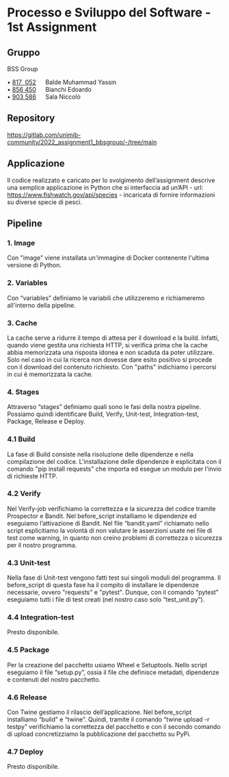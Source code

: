 # Processo e Sviluppo del Software - 1st Assignment

## Gruppo

BSS Group

&bull; <u>817 &nbsp;052</u> &emsp; Balde Muhammad Yassin      <br>
&bull; <u>856 450</u> &emsp; Bianchi Edoardo             <br>
&bull; <u>903 586</u> &emsp; Sala Niccolò                <br>

## Repository

https://gitlab.com/unimib-community/2022_assignment1_bbsgroup/-/tree/main

## Applicazione

Il codice realizzato e caricato per lo svolgimento dell’assignment descrive una semplice applicazione in Python che si interfaccia ad un’API - url: https://www.fishwatch.gov/api/species - incaricata di fornire informazioni su diverse specie di pesci.

## Pipeline

### 1. Image
Con "image" viene installata un'immagine di Docker contenente l'ultima versione di Python.

### 2. Variables
Con “variables” definiamo le variabili che utilizzeremo e richiameremo all'interno della pipeline.

### 3. Cache
La cache serve a ridurre il tempo di attesa per il download e la build. Infatti, quando viene gestita una richiesta HTTP, si verifica prima che la cache abbia memorizzata una risposta idonea e non scaduta da poter utilizzare. Solo nel caso in cui la ricerca non dovesse dare esito positivo si procede con il download del contenuto richiesto.
Con "paths" indichiamo i percorsi in cui è memorizzata la cache.

### 4. Stages
Attraverso “stages” definiamo quali sono le fasi della nostra pipeline. Possiamo quindi identificare Build, Verify, Unit-test, Integration-test, Package, Release e Deploy.

### 4.1 Build
La fase di Build consiste nella risoluzione delle dipendenze e nella compilazione del codice. L'installazione delle dipendenze è esplicitata con il comando "pip install requests" che importa ed esegue un modulo per l'invio di richieste HTTP.

### 4.2 Verify
Nel Verify-job verifichiamo la correttezza e la sicurezza del codice tramite Prospector e Bandit. Nel before_script installiamo le dipendenze ed eseguiamo l’attivazione di Bandit. Nel file “bandit.yaml” richiamato nello script esplicitiamo la volontà di non valutare le asserzioni usate nei file di test come warning, in quanto non creino problemi di correttezza o sicurezza per il nostro programma.

### 4.3 Unit-test
Nella fase di Unit-test vengono fatti test sui singoli moduli del programma. Il before_script di questa fase ha il compito di installare le dipendenze necessarie, ovvero "requests" e "pytest". Dunque, con il comando “pytest” eseguiamo tutti i file di test creati (nel nostro caso solo “test_unit.py”).

### 4.4 Integration-test
Presto disponibile.

### 4.5 Package
Per la creazione del pacchetto usiamo Wheel e Setuptools. Nello script eseguiamo il file “setup.py”, ossia il file che definisce metadati, dipendenze e contenuti del nostro pacchetto.  

### 4.6 Release
Con Twine gestiamo il rilascio dell’applicazione. Nel before_script installiamo “build” e “twine”. Quindi, tramite il comando “twine upload -r testpy” verifichiamo la correttezza del pacchetto e con il secondo comando di upload concretizziamo la pubblicazione del pacchetto su PyPi. 

### 4.7 Deploy
Presto disponibile.
